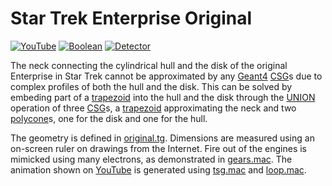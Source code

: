 # Star Trek Enterprise Original

[![YouTube](https://img.shields.io/badge/You-Tube-red?style=flat)](https://youtube.com/shorts/psQj1MiIR8A)
[![Boolean](https://img.shields.io/badge/Boolean-Operation-green?style=flat)](../../..)
[![Detector](https://img.shields.io/badge/Detector-Definition-blue?style=flat)](../../../..)

The neck connecting the cylindrical hull and the disk of the original Enterprise in Star Trek cannot be approximated by any [Geant4][] [CSG][]s due to complex profiles of both the hull and the disk. This can be solved by embeding part of a [trapezoid][] into the hull and the disk through the [UNION](../..) operation of three [CSG][]s, a [trapezoid][] approximating the neck and two [polycone][]s, one for the disk and one for the hull.

The geometry is defined in [original.tg][]. Dimensions are measured using an on-screen ruler on drawings from the Internet. Fire out of the engines is mimicked using many electrons, as demonstrated in [gears.mac][]. The animation shown on [YouTube][] is generated using [tsg.mac][] and [loop.mac][].

[Geant4]: ../../../../..
[CSG]: ../../../../CSG
[trapezoid]: ../../../../CSG/trap11
[polycone]: ../../../../CSG/cons
[YouTube]: https://youtube.com/shorts/9q6X-I14T9Q
[original.tg]: https://github.com/jintonic/geant4/blob/main/detector/boolean/star/trek/enterprise/original.tg
[gears.mac]: https://github.com/jintonic/geant4/blob/main/detector/boolean/star/trek/enterprise/gears.mac
[tsg.mac]: https://github.com/jintonic/geant4/blob/main/detector/boolean/star/trek/enterprise/tsg.mac
[loop.mac]: https://github.com/jintonic/geant4/blob/main/detector/boolean/star/trek/enterprise/loop.mac

